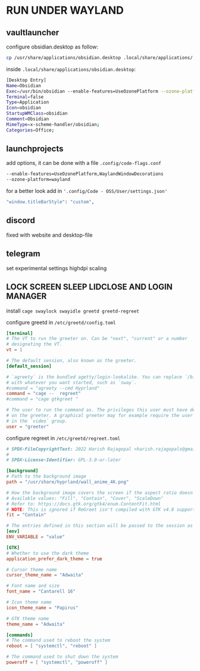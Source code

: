 # RUN UNDER WAYLAND

## vaultlauncher 

configure obsidian.desktop as follow:

```bash
cp /usr/share/applications/obsidian.desktop .local/share/applications/
```

inside `.local/share/applications/obsidian.desktop`:

```bash
[Desktop Entry]
Name=Obsidian
Exec=/usr/bin/obsidian --enable-features=UseOzonePlatform --ozone-platform=wayland -platform wayland %U
Terminal=false
Type=Application
Icon=obsidian
StartupWMClass=obsidian
Comment=Obsidian
MimeType=x-scheme-handler/obsidian;
Categories=Office;
```

## launchprojects

add options, it can be done with a file `.config/code-flags.conf`

```bash
--enable-features=UseOzonePlatform,WaylandWindowDecorations
--ozone-platform=wayland
```

for a better look add in `'.config/Code - OSS/User/settings.json'`

```bash
"window.titleBarStyle": "custom",
```

## discord

fixed with website and desktop-file

## telegram 

set experimental settings highdpi scaling


## LOCK SCREEN SLEEP LIDCLOSE AND LOGIN MANAGER

install `cage swaylock swayidle greetd greetd-regreet`

configure greetd in `/etc/greetd/config.toml`

```toml
[terminal]
# The VT to run the greeter on. Can be "next", "current" or a number
# designating the VT.
vt = 1

# The default session, also known as the greeter.
[default_session]

# `agreety` is the bundled agetty/login-lookalike. You can replace `/bin/sh`
# with whatever you want started, such as `sway`.
#command = "agreety --cmd Hyprland"
command = "cage --  regreet"
#command = "cage gtkgreet "

# The user to run the command as. The privileges this user must have depends
# on the greeter. A graphical greeter may for example require the user to be
# in the `video` group.
user = "greeter"
```

configure regreet in `/etc/greetd/regreet.toml`

```toml
# SPDX-FileCopyrightText: 2022 Harish Rajagopal <harish.rajagopals@gmail.com>
#
# SPDX-License-Identifier: GPL-3.0-or-later

[background]
# Path to the background image
path = "/usr/share/hyprland/wall_anime_4K.png"

# How the background image covers the screen if the aspect ratio doesn't match
# Available values: "Fill", "Contain", "Cover", "ScaleDown"
# Refer to: https://docs.gtk.org/gtk4/enum.ContentFit.html
# NOTE: This is ignored if ReGreet isn't compiled with GTK v4.8 support.
fit = "Contain"

# The entries defined in this section will be passed to the session as environment variables when it is started
[env]
ENV_VARIABLE = "value"

[GTK]
# Whether to use the dark theme
application_prefer_dark_theme = true

# Cursor theme name
cursor_theme_name = "Adwaita"

# Font name and size
font_name = "Cantarell 16"

# Icon theme name
icon_theme_name = "Papirus"

# GTK theme name
theme_name = "Adwaita"

[commands]
# The command used to reboot the system
reboot = [ "systemctl", "reboot" ]

# The command used to shut down the system
poweroff = [ "systemctl", "poweroff" ]
```





